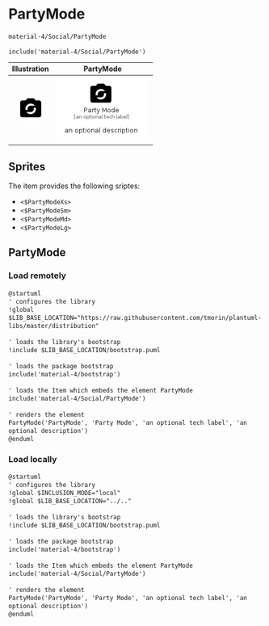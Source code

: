 # PartyMode


```text
material-4/Social/PartyMode
```

```text
include('material-4/Social/PartyMode')
```



| Illustration | PartyMode |
| :---: | :---: |
| ![illustration for Illustration](../../material-4/Social/PartyMode.png) | ![illustration for PartyMode](../../material-4/Social/PartyMode.Local.png) |



## Sprites
The item provides the following sriptes:

- `<$PartyModeXs>`
- `<$PartyModeSm>`
- `<$PartyModeMd>`
- `<$PartyModeLg>`





## PartyMode

### Load remotely
```plantuml
@startuml
' configures the library
!global $LIB_BASE_LOCATION="https://raw.githubusercontent.com/tmorin/plantuml-libs/master/distribution"

' loads the library's bootstrap
!include $LIB_BASE_LOCATION/bootstrap.puml

' loads the package bootstrap
include('material-4/bootstrap')

' loads the Item which embeds the element PartyMode
include('material-4/Social/PartyMode')

' renders the element
PartyMode('PartyMode', 'Party Mode', 'an optional tech label', 'an optional description')
@enduml
```

### Load locally
```plantuml
@startuml
' configures the library
!global $INCLUSION_MODE="local"
!global $LIB_BASE_LOCATION="../.."

' loads the library's bootstrap
!include $LIB_BASE_LOCATION/bootstrap.puml

' loads the package bootstrap
include('material-4/bootstrap')

' loads the Item which embeds the element PartyMode
include('material-4/Social/PartyMode')

' renders the element
PartyMode('PartyMode', 'Party Mode', 'an optional tech label', 'an optional description')
@enduml
```

